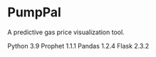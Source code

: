 # PumpPal
A predictive gas price visualization tool.

Python 3.9
Prophet 1.1.1
Pandas 1.2.4
Flask 2.3.2